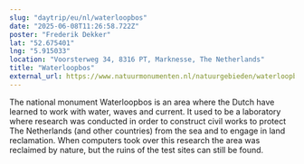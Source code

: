```yaml
---
slug: "daytrip/eu/nl/waterloopbos"
date: "2025-06-08T11:26:58.722Z"
poster: "Frederik Dekker"
lat: "52.675401"
lng: "5.915033"
location: "Voorsterweg 34, 8316 PT, Marknesse, The Netherlands"
title: "Waterloopbos"
external_url: https://www.natuurmonumenten.nl/natuurgebieden/waterloopbos
---
```

The national monument Waterloopbos is an area where the Dutch have learned to work with water, waves and current. It used to be a laboratory where research was conducted in order to construct civil works to protect The Netherlands (and other countries) from the sea and to engage in land reclamation. When computers took over this research the area was reclaimed by nature, but the ruins of the test sites can still be found.

